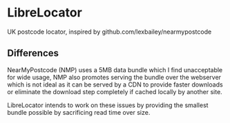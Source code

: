 # LibreLocator

UK postcode locator, inspired by github.com/lexbailey/nearmypostcode

## Differences

NearMyPostcode (NMP) uses a 5MB data bundle which I find unacceptable for wide usage, NMP also promotes serving the bundle over the webserver which is not ideal as it can be served by a CDN to provide faster downloads or eliminate the download step completely if cached locally by another site.

LibreLocator intends to work on these issues by providing the smallest bundle possible by sacrificing read time over size.